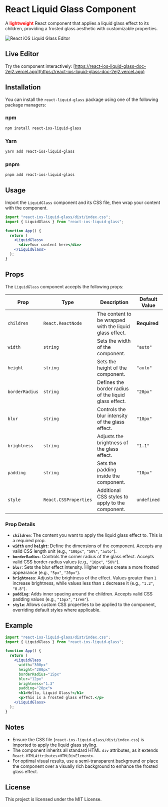 # React Liquid Glass Component

A <strong style="color: red;">lightweight</strong> React component that applies a liquid glass effect to its children, providing a frosted glass aesthetic with customizable properties.

![React iOS Liquid Glass Editor](https://via.placeholder.com/800x400/ff6b9d/ffffff?text=React+iOS+Liquid+Glass+Editor)

## Live Editor

Try the component interactively: [https://react-ios-liquid-glass-doc-2ej2.vercel.app](https://react-ios-liquid-glass-doc-2ej2.vercel.app)

## Installation

You can install the `react-liquid-glass` package using one of the following package managers:

### npm

```bash
npm install react-ios-liquid-glass
```

### Yarn

```bash
yarn add react-ios-liquid-glass
```

### pnpm

```bash
pnpm add react-ios-liquid-glass
```

## Usage

Import the `LiquidGlass` component and its CSS file, then wrap your content with the component.

```jsx
import "react-ios-liquid-glass/dist/index.css";
import { LiquidGlass } from "react-ios-liquid-glass";

function App() {
  return (
    <LiquidGlass>
      <div>Your content here</div>
    </LiquidGlass>
  );
}
```

## Props

The `LiquidGlass` component accepts the following props:

| Prop           | Type                  | Description                                             | Default Value |
| -------------- | --------------------- | ------------------------------------------------------- | ------------- |
| `children`     | `React.ReactNode`     | The content to be wrapped with the liquid glass effect. | **Required**  |
| `width`        | `string`              | Sets the width of the component.                        | `"auto"`      |
| `height`       | `string`              | Sets the height of the component.                       | `"auto"`      |
| `borderRadius` | `string`              | Defines the border radius of the liquid glass effect.   | `"20px"`      |
| `blur`         | `string`              | Controls the blur intensity of the glass effect.        | `"10px"`      |
| `brightness`   | `string`              | Adjusts the brightness of the glass effect.             | `"1.1"`       |
| `padding`      | `string`              | Sets the padding inside the component.                  | `"10px"`      |
| `style`        | `React.CSSProperties` | Additional CSS styles to apply to the component.        | `undefined`   |

### Prop Details

- **`children`**: The content you want to apply the liquid glass effect to. This is a required prop.
- **`width`** and **`height`**: Define the dimensions of the component. Accepts any valid CSS length unit (e.g., `"100px"`, `"50%"`, `"auto"`).
- **`borderRadius`**: Controls the corner radius of the glass effect. Accepts valid CSS border-radius values (e.g., `"10px"`, `"50%"`).
- **`blur`**: Sets the blur effect intensity. Higher values create a more frosted appearance (e.g., `"5px"`, `"20px"`).
- **`brightness`**: Adjusts the brightness of the effect. Values greater than `1` increase brightness, while values less than `1` decrease it (e.g., `"1.2"`,
  `"0.8"`).
- **`padding`**: Adds inner spacing around the children. Accepts valid CSS padding values (e.g., `"15px"`, `"1rem"`).
- **`style`**: Allows custom CSS properties to be applied to the component, overriding default styles where applicable.

## Example

```jsx
import "react-ios-liquid-glass/dist/index.css";
import { LiquidGlass } from "react-ios-liquid-glass";

function App() {
  return (
    <LiquidGlass
      width="300px"
      height="200px"
      borderRadius="15px"
      blur="12px"
      brightness="1.3"
      padding="20px">
      <h1>Hello, Liquid Glass!</h1>
      <p>This is a frosted glass effect.</p>
    </LiquidGlass>
  );
}
```

## Notes

- Ensure the CSS file (`react-ios-liquid-glass/dist/index.css`) is imported to apply the liquid glass styling.
- The component inherits all standard HTML `div` attributes, as it extends `React.HTMLAttributes<HTMLDivElement>`.
- For optimal visual results, use a semi-transparent background or place the component over a visually rich background to enhance the frosted glass effect.

## License

This project is licensed under the MIT License.
